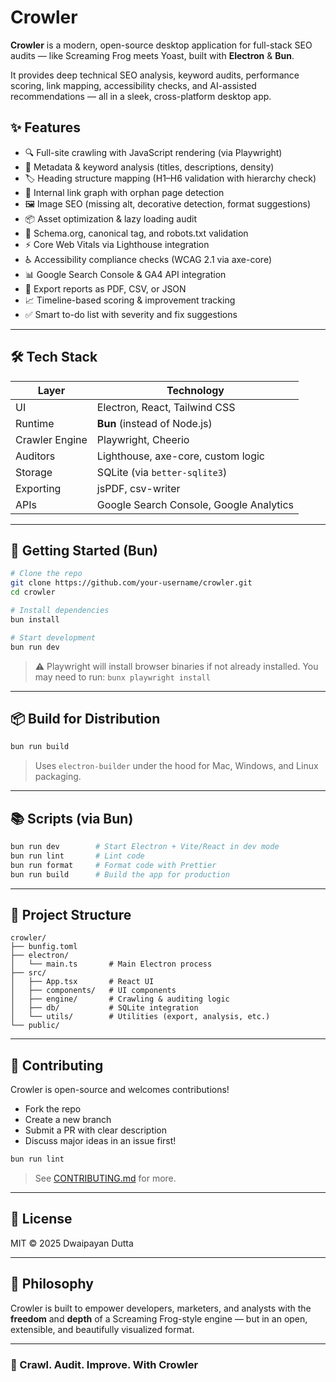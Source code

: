 # Crowler

**Crowler** is a modern, open-source desktop application for full-stack SEO audits — like Screaming Frog meets Yoast, built with **Electron** & **Bun**.

It provides deep technical SEO analysis, keyword audits, performance scoring, link mapping, accessibility checks, and AI-assisted recommendations — all in a sleek, cross-platform desktop app.

## ✨ Features

- 🔍 Full-site crawling with JavaScript rendering (via Playwright)
- 🧠 Metadata & keyword analysis (titles, descriptions, density)
- 🏷️ Heading structure mapping (H1–H6 validation with hierarchy check)
- 🔗 Internal link graph with orphan page detection
- 🖼️ Image SEO (missing alt, decorative detection, format suggestions)
- 📦 Asset optimization & lazy loading audit
- 🔧 Schema.org, canonical tag, and robots.txt validation
- ⚡ Core Web Vitals via Lighthouse integration
- ♿ Accessibility compliance checks (WCAG 2.1 via axe-core)
- 📊 Google Search Console & GA4 API integration
- 📁 Export reports as PDF, CSV, or JSON
- 📈 Timeline-based scoring & improvement tracking
- ✅ Smart to-do list with severity and fix suggestions

---

## 🛠️ Tech Stack

| Layer           | Technology                                |
|----------------|--------------------------------------------|
| UI              | Electron, React, Tailwind CSS              |
| Runtime         | **Bun** (instead of Node.js)               |
| Crawler Engine  | Playwright, Cheerio                        |
| Auditors        | Lighthouse, axe-core, custom logic         |
| Storage         | SQLite (via `better-sqlite3`)              |
| Exporting       | jsPDF, csv-writer                          |
| APIs            | Google Search Console, Google Analytics    |

---

## 🚀 Getting Started (Bun)

```bash
# Clone the repo
git clone https://github.com/your-username/crowler.git
cd crowler

# Install dependencies
bun install

# Start development
bun run dev
````

> ⚠️ Playwright will install browser binaries if not already installed. You may need to run:
> `bunx playwright install`

---

## 📦 Build for Distribution

```bash
bun run build
```

> Uses `electron-builder` under the hood for Mac, Windows, and Linux packaging.

---

## 📚 Scripts (via Bun)

```bash
bun run dev        # Start Electron + Vite/React in dev mode
bun run lint       # Lint code
bun run format     # Format code with Prettier
bun run build      # Build the app for production
```

---

## 📂 Project Structure

```
crowler/
├── bunfig.toml
├── electron/
│   └── main.ts       # Main Electron process
├── src/
│   ├── App.tsx       # React UI
│   ├── components/   # UI components
│   ├── engine/       # Crawling & auditing logic
│   ├── db/           # SQLite integration
│   └── utils/        # Utilities (export, analysis, etc.)
└── public/
```

---

## 🤝 Contributing

Crowler is open-source and welcomes contributions!

* Fork the repo
* Create a new branch
* Submit a PR with clear description
* Discuss major ideas in an issue first!

```bash
bun run lint
```

> See [CONTRIBUTING.md](CONTRIBUTING.md) for more.

---

## 📄 License

MIT © 2025 Dwaipayan Dutta

---

## 🧠 Philosophy

Crowler is built to empower developers, marketers, and analysts with the **freedom** and **depth** of a Screaming Frog-style engine — but in an open, extensible, and beautifully visualized format.

---

### 🐾 Crawl. Audit. Improve. With **Crowler**

```
